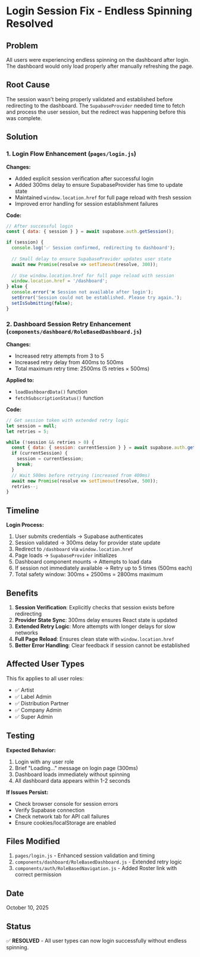 # Login Session Fix - Endless Spinning Resolved

## Problem
All users were experiencing endless spinning on the dashboard after login. The dashboard would only load properly after manually refreshing the page.

## Root Cause
The session wasn't being properly validated and established before redirecting to the dashboard. The `SupabaseProvider` needed time to fetch and process the user session, but the redirect was happening before this was complete.

## Solution

### 1. Login Flow Enhancement (`pages/login.js`)

**Changes:**
- Added explicit session verification after successful login
- Added 300ms delay to ensure SupabaseProvider has time to update state
- Maintained `window.location.href` for full page reload with fresh session
- Improved error handling for session establishment failures

**Code:**
```javascript
// After successful login
const { data: { session } } = await supabase.auth.getSession();

if (session) {
  console.log('✅ Session confirmed, redirecting to dashboard');
  
  // Small delay to ensure SupabaseProvider updates user state
  await new Promise(resolve => setTimeout(resolve, 300));
  
  // Use window.location.href for full page reload with session
  window.location.href = '/dashboard';
} else {
  console.error('❌ Session not available after login');
  setError('Session could not be established. Please try again.');
  setIsSubmitting(false);
}
```

### 2. Dashboard Session Retry Enhancement (`components/dashboard/RoleBasedDashboard.js`)

**Changes:**
- Increased retry attempts from 3 to 5
- Increased retry delay from 400ms to 500ms
- Total maximum retry time: 2500ms (5 retries × 500ms)

**Applied to:**
- `loadDashboardData()` function
- `fetchSubscriptionStatus()` function

**Code:**
```javascript
// Get session token with extended retry logic
let session = null;
let retries = 5;

while (!session && retries > 0) {
  const { data: { session: currentSession } } = await supabase.auth.getSession();
  if (currentSession) {
    session = currentSession;
    break;
  }
  // Wait 500ms before retrying (increased from 400ms)
  await new Promise(resolve => setTimeout(resolve, 500));
  retries--;
}
```

## Timeline

**Login Process:**
1. User submits credentials → Supabase authenticates
2. Session validated → 300ms delay for provider state update
3. Redirect to `/dashboard` via `window.location.href`
4. Page loads → `SupabaseProvider` initializes
5. Dashboard component mounts → Attempts to load data
6. If session not immediately available → Retry up to 5 times (500ms each)
7. Total safety window: 300ms + 2500ms = 2800ms maximum

## Benefits

1. **Session Verification**: Explicitly checks that session exists before redirecting
2. **Provider State Sync**: 300ms delay ensures React state is updated
3. **Extended Retry Logic**: More attempts with longer delays for slow networks
4. **Full Page Reload**: Ensures clean state with `window.location.href`
5. **Better Error Handling**: Clear feedback if session cannot be established

## Affected User Types

This fix applies to all user roles:
- ✅ Artist
- ✅ Label Admin
- ✅ Distribution Partner
- ✅ Company Admin
- ✅ Super Admin

## Testing

**Expected Behavior:**
1. Login with any user role
2. Brief "Loading..." message on login page (300ms)
3. Dashboard loads immediately without spinning
4. All dashboard data appears within 1-2 seconds

**If Issues Persist:**
- Check browser console for session errors
- Verify Supabase connection
- Check network tab for API call failures
- Ensure cookies/localStorage are enabled

## Files Modified

1. `pages/login.js` - Enhanced session validation and timing
2. `components/dashboard/RoleBasedDashboard.js` - Extended retry logic
3. `components/auth/RoleBasedNavigation.js` - Added Roster link with correct permission

## Date
October 10, 2025

## Status
✅ **RESOLVED** - All user types can now login successfully without endless spinning.


